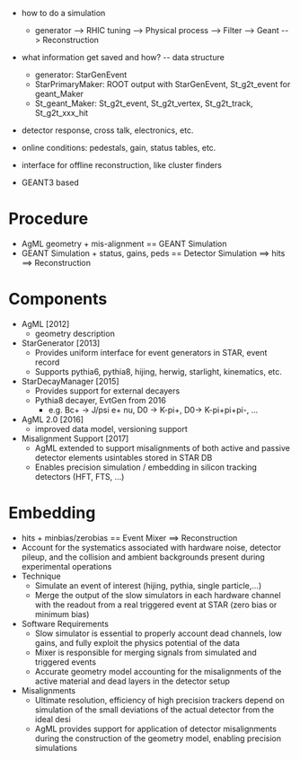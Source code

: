 * how to do a simulation
    * generator --> RHIC tuning --> Physical process --> Filter --> Geant --> 
      Reconstruction

* what information get saved and how? -- data structure
    * generator: StarGenEvent 
    * StarPrimaryMaker: ROOT output with StarGenEvent, St_g2t_event for geant_Maker
    * St_geant_Maker: St_g2t_event, St_g2t_vertex, St_g2t_track, St_g2t_xxx_hit
* detector response, cross talk, electronics, etc.
* online conditions: pedestals, gain, status tables, etc.
* interface for offline reconstruction, like cluster finders

* GEANT3 based

# Procedure
* AgML geometry + mis-alignment == GEANT Simulation
* GEANT Simulation + status, gains, peds == Detector Simulation ==> hits ==> Reconstruction


# Components
* AgML [2012]
  * geometry description
* StarGenerator [2013]
  * Provides uniform interface for event generators in STAR, event record
  * Supports pythia6, pythia8, hijing, herwig, starlight, kinematics, etc.
* StarDecayManager [2015]
  * Provides support for external decayers
  * Pythia8 decayer, EvtGen from 2016
    * e.g. Bc+ → J/psi e+ nu, D0 → K-pi+, D0→ K-pi+pi+pi-, ...
* AgML 2.0 [2016] 
  * improved data model, versioning support
* Misalignment Support [2017]
  * AgML extended to support misalignments of both active and passive detector 
    elements usintables stored in STAR DB
  * Enables precision simulation / embedding in silicon tracking detectors (HFT, FTS, …)

# Embedding
  * hits + minbias/zerobias == Event Mixer ==> Reconstruction
  * Account for the systematics associated with hardware noise, detector pileup, 
    and the collision and ambient backgrounds present during experimental operations
  * Technique
    * Simulate an event of interest (hijing, pythia, single particle,...)
    * Merge the output of the slow simulators in each hardware channel with the 
      readout from a real triggered event at STAR (zero bias or minimum bias)
  * Software Requirements
    * Slow simulator is essential to properly account dead channels, low gains, 
      and fully exploit the physics potential of the data
    * Mixer is responsible for merging signals from simulated and triggered events
    * Accurate geometry model accounting for the misalignments of the active 
      material and dead layers in the detector setup
  * Misalignments
    * Ultimate resolution, efficiency of high precision trackers depend on 
      simulation of the small deviations of the actual detector from the ideal desi
    * AgML provides support for application of detector misalignments during 
      the construction of the geometry model, enabling precision simulations
